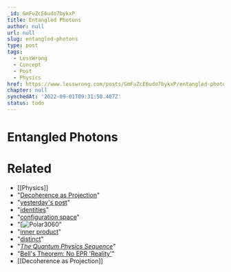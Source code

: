 ```yaml
---
_id: GmFuZcE6udo7bykxP
title: Entangled Photons
author: null
url: null
slug: entangled-photons
type: post
tags:
  - LessWrong
  - Concept
  - Post
  - Physics
href: https://www.lesswrong.com/posts/GmFuZcE6udo7bykxP/entangled-photons
chapter: null
synchedAt: '2022-09-01T09:31:50.407Z'
status: todo
---
```


# Entangled Photons


# Related

- [[Physics]]
- "[Decoherence as Projection](http://www.overcomingbias.com/2008/05/projection.html)"
- "[yesterday's post](http://www.overcomingbias.com/2008/05/projection.html)"
- "[identities](http://www.overcomingbias.com/2008/04/identical-parti.html)"
- "[configuration space](http://www.overcomingbias.com/2008/04/quantum-arena.html)"
- "[![Polar3060](/static/imported/2008/05/02/polar3060.png "Polar3060")"
- "[inner product](http://plato.stanford.edu/entries/qm/#VecVecSpa)"
- "[distinct](http://www.overcomingbias.com/2008/04/distinct-config.html)"
- "[_The Quantum Physics Sequence_](/lw/r5/the_quantum_physics_sequence/)"
- "[Bell's Theorem: No EPR 'Reality'](/lw/q1/bells_theorem_no_epr_reality/)"
- [[Decoherence as Projection]]